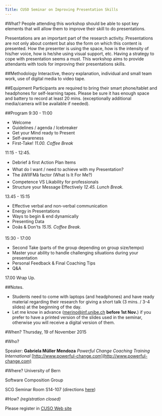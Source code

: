 ```yaml
---
Title: CUSO Seminar on Improving Presentation Skills
---
```


#What?
People attending this workshop should be able to spot key elements that will
allow them to improve their skill to do presentations.

Presentations are an important part of the research activity. Presentations are not only about content but also the form on which this content is presented. How the presenter is using the space, how is the intensity of his/her voice, how is he/she using visual support, etc. Having a strategy to cope with presentation seems a must. This workshop aims to provide attendants with tools for improving their presentations skills.

##Methodology
Interactive, theory explanation, individual and small team work, use of digital media to video tape.

##Equipment
Participants are required to bring their smart phone/tablet and headphones for self-learning tapes. Please be sure it has enough space and battery to record at least 20 mins. (exceptionally additional media/camera will be available if needed).

##Program
9:30 - 11:00

- Welcome
- Guidelines /  agenda / Icebreaker
- Get your Mind ready to Present
- Self-awareness
- First-Take!
*11.00. Coffee Break*

11:15 - 12:45.

- Debrief â first Action Plan Items
- What do I want / need to achieve with my Presentation?  
- The âWIIFMâ factor (What Is It For Me?)
- Competence VS Likability for professionals
- Structure your Message Effectively
*12.45. Lunch Break.*

13.45 - 15:15

- Effective verbal and non-verbal communication
- Energy in Presentations
- Ways to begin & end dynamically
- Presenting Data
- Doâs & Don'ts
*15.15. Coffee Break.*

15:30 - 17:00

- Second Take (parts of the group depending on group size/tempo)
- Master your ability to handle challenging situations during your presentation
- Personal Feedback & Final Coaching Tips
- Q&A

17.00 Wrap Up.

##Notes. 

- Students need to come with laptops (and headphones) and have ready material regarding their research for giving a short talk (3 mins. / 3-4 slides) at the beginning of the day.
- Let me know in advance ([merino@inf.unibe.ch](merino@inf.unibe.ch) **before 1st Nov.**) if you prefer to have a printed version of the slides used in the seminar, otherwise you will receive a digital version of them. 

#When?
Thursday, 19 of November 2015

#Who?

Speaker: **Gabriela Müller Mendoza** *Powerful Change Coaching Training International*
[http://www.powerful-change.com](http://www.powerful-change.com)

#Where?
University of Bern 

Software Composition Group

SCG Seminar Room S14-107 (directions [here](%base_url%/contact/maps))

#How? *(registration closed)*

Please register in [CUSO Web site](http://informatique.cuso.ch/index.php?id=2283&clear_cache=1&tx_displaycontroller[table]=members&tx_displaycontroller[showUid]=2175)
